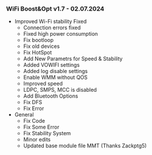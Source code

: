 ### WiFi Boost&Opt v1.7 - 02.07.2024

* Improved Wi-Fi stability Fixed
  * Connection errors fixed
  * Fixed high power consumption
  * Fix bootloop
  * Fix old devices
  * Fix HotSpot
  * Add New Parametrs for Speed & Stability
  * Added VOWIFI settings
  * Added log disable settings
  * Enable WMM without QOS
  * Improved speed
  * LDPC, SMPS, MCC is disabled
  * Add Bluetooth Options
  * Fix DFS
  * Fix Error
* General
  * Fix Code
  * Fix Some Error
  * Fix Stability System
  * Minor edits
  * Updated base module file MMT (Thanks Zackptg5)

